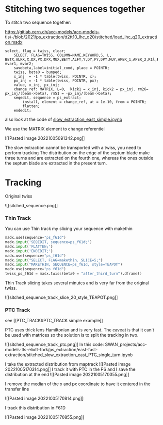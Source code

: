 # Stitching two sequences together

To stitch two sequence together:

https://gitlab.cern.ch/acc-models/acc-models-tls/-/blob/2021/ps_extraction/tt2tt10_lhc_q20/stitched/load_lhc_q20_extraction.madx
``` FORTRAN
select, flag = twiss, clear;
    SELECT, FLAG=TWISS, COLUMN=NAME,KEYWORD,S, L, BETX,ALFX,X,DX,PX,DPX,MUX,BETY,ALFY,Y,DY,PY,DPY,MUY,APER_1,APER_2,K1l,RE11,RE12,RE21,RE22,RE33,RE34,RE43,RE44,RE16,RE26, mvar1, mvar2;
    savebeta,label=initial_cond, place = POINTR;
    twiss, beta0 = bumped;
    x_inj  = -1 * table(twiss, POINTR, x);
    px_inj = -1 * table(twiss, POINTR, px);
    value, x_inj, px_inj;
    change_ref: MATRIX, L=0,  kick1 = x_inj, kick2 = px_inj, rm26= px_inj/(beam->beta), rm51 = -px_inj/(beam->beta);
    seqedit, sequence = ps_extract;
        install, element = change_ref, at = 1e-10, from = POINTR;
        flatten;
    endedit;
```

also look at the code of [slow_extraction_east_simple.ipynb](https://gitlab.cern.ch/eljohnso/acc-models-tls-eliott-fork/-/blob/937e7097d7ffba14bd9e5537e39ee7d8a2357668/ps_extraction/east-fast-extraction/slow_extraction_east_simple.ipynb)

We use the MATRIX element to change referentiel

![[Pasted image 20221005091342.png]]

The slow extraction cannot be transported with a twiss, you need to perform tracking
The distribution on the edge of the septum blade make three turns and are extracted on the fourth one, whereas the ones outside the septum blade are extracted in the present turn.


# Tracking

Original twiss

![[sitched_sequence.png]]

### Thin Track
You can use Thin track my slicing your sequence with makethin

```python
madx.use(sequence="ps_f61d")
madx.input('SEQEDIT, sequence=ps_f61d;')
madx.input('FLATTEN;')
madx.input('ENDEDIT;')
madx.use(sequence="ps_f61d")
madx.input("SELECT, FLAG=makethin, SLICE=5;")
madx.input("MAKETHIN, SEQUENCE=ps_f61d, style=TEAPOT")
madx.use(sequence="ps_f61d")
twiss_ps_f61d = madx.twiss(beta0 = "after_third_turn").dframe()
```


Thin Track slicing takes several minutes and is very far from the original twiss.

![[sitched_sequence_track_slice_20_style_TEAPOT.png]]

### PTC Track

see [[PTC_TRACK#PTC_TRACK simple example]]

PTC uses thick lens Hamiltonian and is very fast.
The caveat is that it can't be used with matrices so the solution is to split the tracking in two.

![[sitched_sequence_track_ptc.png]]
In this code: SWAN_projects/acc-models-tls-eliott-fork/ps_extraction/east-fast-extraction/stitched_slow_extraction_east_PTC_single_turn.ipynb

I take the extracted distribution from maptrack
![[Pasted image 20221005170314.png]]
I track it with PTC in the PS and I save the distribution at the end
![[Pasted image 20221005170355.png]]

I remove the median of the x and px coordinate to have it centered in the transfer line

![[Pasted image 20221005170814.png]]

I track this distribution in F61D

![[Pasted image 20221005170855.png]]
